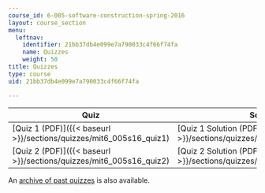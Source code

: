 ```yaml
---
course_id: 6-005-software-construction-spring-2016
layout: course_section
menu:
  leftnav:
    identifier: 21bb37db4e099e7a790033c4f66f74fa
    name: Quizzes
    weight: 50
title: Quizzes
type: course
uid: 21bb37db4e099e7a790033c4f66f74fa

---
```


| Quiz | Solution |
| --- | --- |
| [Quiz 1 (PDF)]({{< baseurl >}}/sections/quizzes/mit6_005s16_quiz1) | [Quiz 1 Solution (PDF)]({{< baseurl >}}/sections/quizzes/mit6_005s16_quiz1_soln) |
| [Quiz 2 (PDF)]({{< baseurl >}}/sections/quizzes/mit6_005s16_quiz2) | [Quiz 2 Solution (PDF)]({{< baseurl >}}/sections/quizzes/mit6_005s16_quiz2_soln) 

An [archive of past quizzes](https://ocw.mit.edu/ans7870/6/6.005/s16/quizzes/archive/) is also available.